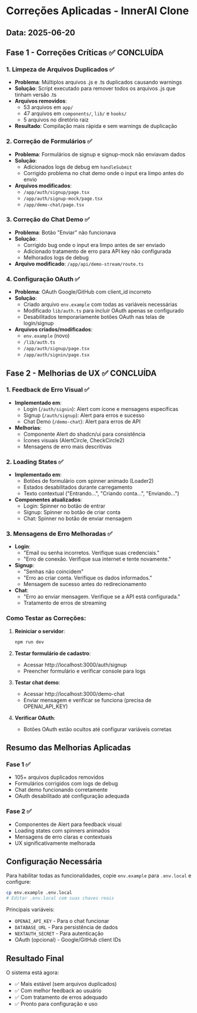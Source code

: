 # Correções Aplicadas - InnerAI Clone

## Data: 2025-06-20

## Fase 1 - Correções Críticas ✅ CONCLUÍDA

### 1. Limpeza de Arquivos Duplicados ✅
- **Problema**: Múltiplos arquivos .js e .ts duplicados causando warnings
- **Solução**: Script executado para remover todos os arquivos .js que tinham versão .ts
- **Arquivos removidos**: 
  - 53 arquivos em `app/`
  - 47 arquivos em `components/`, `lib/` e `hooks/`
  - 5 arquivos no diretório raiz
- **Resultado**: Compilação mais rápida e sem warnings de duplicação

### 2. Correção de Formulários ✅
- **Problema**: Formulários de signup e signup-mock não enviavam dados
- **Solução**: 
  - Adicionados logs de debug em `handleSubmit`
  - Corrigido problema no chat demo onde o input era limpo antes do envio
- **Arquivos modificados**:
  - `/app/auth/signup/page.tsx`
  - `/app/auth/signup-mock/page.tsx`
  - `/app/demo-chat/page.tsx`

### 3. Correção do Chat Demo ✅
- **Problema**: Botão "Enviar" não funcionava
- **Solução**:
  - Corrigido bug onde o input era limpo antes de ser enviado
  - Adicionado tratamento de erro para API key não configurada
  - Melhorados logs de debug
- **Arquivo modificado**: `/app/api/demo-stream/route.ts`

### 4. Configuração OAuth ✅
- **Problema**: OAuth Google/GitHub com client_id incorreto
- **Solução**:
  - Criado arquivo `env.example` com todas as variáveis necessárias
  - Modificado `lib/auth.ts` para incluir OAuth apenas se configurado
  - Desabilitados temporariamente botões OAuth nas telas de login/signup
- **Arquivos criados/modificados**:
  - `env.example` (novo)
  - `/lib/auth.ts`
  - `/app/auth/signup/page.tsx`
  - `/app/auth/signin/page.tsx`

## Fase 2 - Melhorias de UX ✅ CONCLUÍDA

### 1. Feedback de Erro Visual ✅
- **Implementado em**:
  - Login (`/auth/signin`): Alert com ícone e mensagens específicas
  - Signup (`/auth/signup`): Alert para erros e sucesso
  - Chat Demo (`/demo-chat`): Alert para erros de API
- **Melhorias**:
  - Componente Alert do shadcn/ui para consistência
  - Ícones visuais (AlertCircle, CheckCircle2)
  - Mensagens de erro mais descritivas

### 2. Loading States ✅
- **Implementado em**:
  - Botões de formulário com spinner animado (Loader2)
  - Estados desabilitados durante carregamento
  - Texto contextual ("Entrando...", "Criando conta...", "Enviando...")
- **Componentes atualizados**:
  - Login: Spinner no botão de entrar
  - Signup: Spinner no botão de criar conta
  - Chat: Spinner no botão de enviar mensagem

### 3. Mensagens de Erro Melhoradas ✅
- **Login**: 
  - "Email ou senha incorretos. Verifique suas credenciais."
  - "Erro de conexão. Verifique sua internet e tente novamente."
- **Signup**:
  - "Senhas não coincidem"
  - "Erro ao criar conta. Verifique os dados informados."
  - Mensagem de sucesso antes do redirecionamento
- **Chat**:
  - "Erro ao enviar mensagem. Verifique se a API está configurada."
  - Tratamento de erros de streaming

### Como Testar as Correções:

1. **Reiniciar o servidor**:
   ```bash
   npm run dev
   ```

2. **Testar formulário de cadastro**:
   - Acessar http://localhost:3000/auth/signup
   - Preencher formulário e verificar console para logs

3. **Testar chat demo**:
   - Acessar http://localhost:3000/demo-chat
   - Enviar mensagem e verificar se funciona (precisa de OPENAI_API_KEY)

4. **Verificar OAuth**:
   - Botões OAuth estão ocultos até configurar variáveis corretas

## Resumo das Melhorias Aplicadas

### Fase 1 ✅
- 105+ arquivos duplicados removidos
- Formulários corrigidos com logs de debug
- Chat demo funcionando corretamente
- OAuth desabilitado até configuração adequada

### Fase 2 ✅
- Componentes de Alert para feedback visual
- Loading states com spinners animados
- Mensagens de erro claras e contextuais
- UX significativamente melhorada

## Configuração Necessária

Para habilitar todas as funcionalidades, copie `env.example` para `.env.local` e configure:

```bash
cp env.example .env.local
# Editar .env.local com suas chaves reais
```

Principais variáveis:
- `OPENAI_API_KEY` - Para o chat funcionar
- `DATABASE_URL` - Para persistência de dados
- `NEXTAUTH_SECRET` - Para autenticação
- OAuth (opcional) - Google/GitHub client IDs

## Resultado Final

O sistema está agora:
- ✅ Mais estável (sem arquivos duplicados)
- ✅ Com melhor feedback ao usuário
- ✅ Com tratamento de erros adequado
- ✅ Pronto para configuração e uso